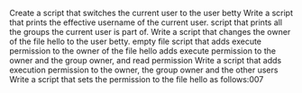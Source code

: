 Create a script that switches the current user to the user betty
Write a script that prints the effective username of the current user.
script that prints all the groups the current user is part of.
Write a script that changes the owner of the file hello to the user betty.
empty file
script that adds execute permission to the owner of the file hello
adds execute permission to the owner and the group owner, and read permission
Write a script that adds execution permission to the owner, the group owner and the other users
Write a script that sets the permission to the file hello as follows:007

